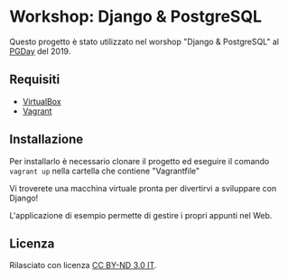# Workshop: Django &amp; PostgreSQL

Questo progetto è stato utilizzato nel worshop "Django &amp; PostgreSQL" al [PGDay](https://2019.pgday.it/it/) del 2019.

## Requisiti

* [VirtualBox](https://www.virtualbox.org/wiki/Downloads)
* [Vagrant](https://www.vagrantup.com/downloads.html)

## Installazione

Per installarlo è necessario clonare il progetto ed eseguire il comando `vagrant up` nella cartella che contiene "Vagrantfile"

Vi troverete una macchina virtuale pronta per divertirvi a sviluppare con Django!

L'applicazione di esempio permette di gestire i propri appunti nel Web.

## Licenza

Rilasciato con licenza [CC BY-ND 3.0 IT](https://creativecommons.org/licenses/by-nd/3.0/it/deed.it).
